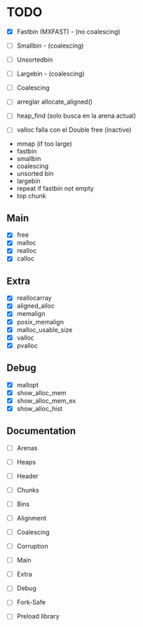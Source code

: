 
# TODO

- [X] Fastbin (MXFAST) - (no coalescing)
- [ ] Smallbin - (coalescing)
- [ ] Unsortedbin
- [ ] Largebin - (coalescing)
- [ ] Coalescing

- [ ] arreglar allocate_aligned()
- [ ] heap_find (solo busca en la arena actual)
- [ ] valloc falla con el Double free (inactive)

- mmap (if too large)
- fastbin
- smallbin
- coalescing
- unsorted bin
- largebin
- repeat if fastbin not empty
- top chunk

## Main

- [X] free
- [X] malloc
- [X] realloc
- [X] calloc

## Extra

- [X] reallocarray
- [X] aligned_alloc
- [X] memalign
- [X] posix_memalign
- [X] malloc_usable_size
- [X] valloc
- [X] pvalloc

## Debug

- [X] mallopt
- [X] show_alloc_mem
- [X] show_alloc_mem_ex
- [X] show_alloc_hist

## Documentation

- [ ] Arenas
- [ ] Heaps
- [ ] Header
- [ ] Chunks
- [ ] Bins
- [ ] Alignment 
- [ ] Coalescing
- [ ] Corruption

- [ ] Main
- [ ] Extra
- [ ] Debug

- [ ] Fork-Safe
- [ ] Preload library

